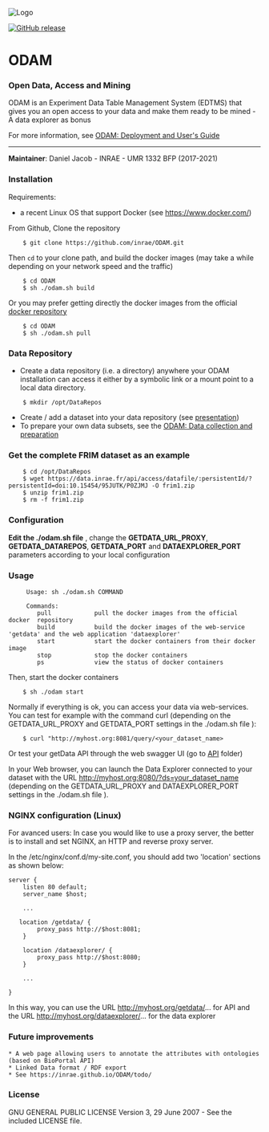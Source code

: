 ![Logo](odam-logo.png)

[![GitHub release](https://img.shields.io/github/release/inrae/ODAM.svg)](https://GitHub.com/inrae/ODAM/releases/)

# ODAM
### Open Data, Access and Mining

ODAM is an Experiment Data Table Management System (EDTMS) that gives you an open access to your data and make them ready to be mined - A data explorer as bonus

For more information, see [ODAM: Deployment and User's Guide](https://inrae.github.io/ODAM/)

------
**Maintainer**: Daniel Jacob - INRAE - UMR 1332 BFP (2017-2021)


### Installation

Requirements:
  * a recent Linux OS that support Docker (see https://www.docker.com/)


From Github, Clone the repository

```
    $ git clone https://github.com/inrae/ODAM.git
```
   

Then `cd` to your clone path, and build the docker images (may take a while depending on your network speed and the traffic)

```
    $ cd ODAM
    $ sh ./odam.sh build
```

Or you may prefer getting directly the docker images from the official [docker repository](https://hub.docker.com/r/odam/getdata/)

```
    $ cd ODAM
    $ sh ./odam.sh pull
```

### Data Repository

  * Create a data repository (i.e. a directory) anywhere your ODAM installation can access it either by a symbolic link or a mount point to a local data directory.

```
    $ mkdir /opt/DataRepos
```

  * Create / add a dataset into your data repository (see [presentation](https://inrae.github.io/ODAM/pdf/FAIR_and_DataLife_DJ_Oct2019.pdf))
  * To prepare your own data subsets, see the [ODAM: Data collection and preparation](https://inrae.github.io/ODAM/data-type/)

### Get the complete FRIM dataset as an example

```
    $ cd /opt/DataRepos
    $ wget https://data.inrae.fr/api/access/datafile/:persistentId/?persistentId=doi:10.15454/95JUTK/P0ZJMJ -O frim1.zip
    $ unzip frim1.zip
    $ rm -f frim1.zip
```

### Configuration

**Edit the ./odam.sh file** , change the **GETDATA_URL_PROXY**, **GETDATA_DATAREPOS**, **GETDATA_PORT** and **DATAEXPLORER_PORT**  parameters according to your local configuration

### Usage

```
     Usage: sh ./odam.sh COMMAND

     Commands:
        pull            pull the docker images from the official docker  repository
        build           build the docker images of the web-service 'getdata' and the web application 'dataexplorer'
        start           start the docker containers from their docker image
        stop            stop the docker containers
        ps              view the status of docker containers
```

Then, start the docker containers
```
    $ sh ./odam start
```

Normally if everything is ok, you can access your data via web-services. You can test for example with the command curl (depending on the GETDATA_URL_PROXY and GETDATA_PORT settings in the ./odam.sh file ):
```
    $ curl "http://myhost.org:8081/query/<your_dataset_name>
```
Or test your getData API through the web swagger UI (go to [API](https://github.com/INRA/ODAM/tree/master/API) folder)

In your Web browser, you can launch the Data Explorer connected to your dataset with the URL http://myhost.org:8080/?ds=your_dataset_name (depending on the GETDATA_URL_PROXY and DATAEXPLORER_PORT settings in the ./odam.sh file ).


### NGINX configuration (Linux)

For avanced users: In case you would like to use a proxy server, the better is to install and set NGINX, an HTTP and reverse proxy server.

In the /etc/nginx/conf.d/my-site.conf, you should add two 'location' sections as shown below:

```
server {
    listen 80 default;
    server_name $host;

    ...

   location /getdata/ {
        proxy_pass http://$host:8081;
    }

    location /dataexplorer/ {
        proxy_pass http://$host:8080;
    }

    ...

}
```

In this way, you can use the URL http://myhost.org/getdata/... for API and the URL http://myhost.org/dataexplorer/... for the data explorer


### Future improvements
    * A web page allowing users to annotate the attributes with ontologies (based on BioPortal API) 
    * Linked Data format / RDF export
    * See https://inrae.github.io/ODAM/todo/

### License
GNU GENERAL PUBLIC LICENSE Version 3, 29 June 2007 - See the included LICENSE file.

